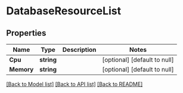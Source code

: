 # DatabaseResourceList

## Properties
Name | Type | Description | Notes
------------ | ------------- | ------------- | -------------
**Cpu** | **string** |  | [optional] [default to null]
**Memory** | **string** |  | [optional] [default to null]

[[Back to Model list]](../README.md#documentation-for-models) [[Back to API list]](../README.md#documentation-for-api-endpoints) [[Back to README]](../README.md)


